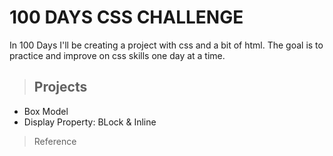 # 100 DAYS CSS CHALLENGE 

In 100 Days I'll be creating a project with css and a bit of html. The goal is to practice and improve on css skills one day at a time.

> ## Projects 

- Box Model
- Display Property: BLock & Inline

> Reference 